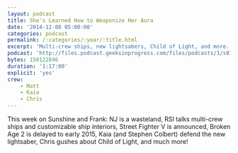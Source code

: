 ```yaml
---
layout: podcast
title: She's Learned How to Weaponize Her Aura
date: '2014-12-08 05:00:00'
categories: podcast
permalink: /:categories/:year/:title.html
excerpt: 'Multi-crew ships, new lightsabers, Child of Light, and more.'
podcast: 'http://files.podcast.geeksinprogress.com/files/podcasts/1/s01e25_WeaponizedHerAura.mp3'
bytes: 150122846
duration: '1:17:00'
explicit: 'yes'
crew:
    - Matt
    - Kaia
    - Chris
---
```


This week on Sunshine and Frank: NJ is a wasteland, RSI talks multi-crew ships and customizable ship interiors, Street Fighter V is announced, Broken Age 2 is delayed to early 2015, Kaia (and Stephen Colbert) defend the new lightsaber, Chris gushes about Child of Light, and much more!
